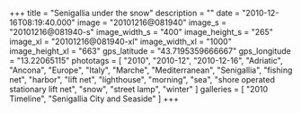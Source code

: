 +++
title = "Senigallia under the snow"
description = ""
date = "2010-12-16T08:19:40.000"
image = "20101216@081940"
image_s = "20101216@081940-s"
image_width_s = "400"
image_height_s = "265"
image_xl = "20101216@081940-xl"
image_width_xl = "1000"
image_height_xl = "663"
gps_latitude = "43.7195359666667"
gps_longitude = "13.22065115"
phototags = [ "2010", "2010-12", "2010-12-16", "Adriatic", "Ancona", "Europe", "Italy", "Marche", "Mediterranean", "Senigallia", "fishing net", "harbor", "lift net", "lighthouse", "morning", "sea", "shore operated stationary lift net", "snow", "street lamp", "winter" ]
galleries = [ "2010 Timeline", "Senigallia City and Seaside" ]
+++
